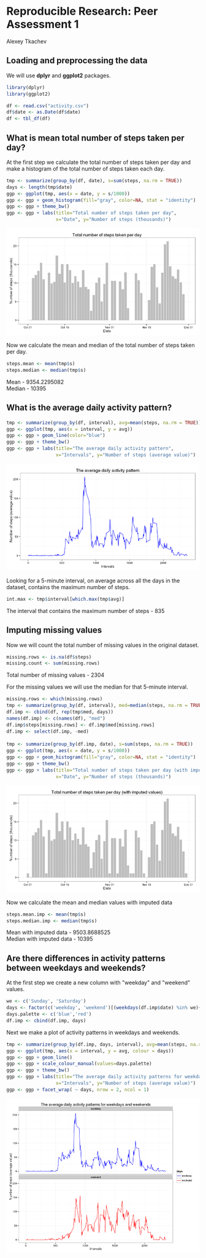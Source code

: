 # Reproducible Research: Peer Assessment 1
Alexey Tkachev  


## Loading and preprocessing the data
We will use **dplyr** and **ggplot2** packages.  

```r
library(dplyr)
library(ggplot2)
```


```r
df <- read.csv("activity.csv")
df$date <- as.Date(df$date)
df <- tbl_df(df)
```


## What is mean total number of steps taken per day?
At the first step we calculate the total number of steps taken per day and make a histogram of the total number of steps taken each day.

```r
tmp <- summarize(group_by(df, date), s=sum(steps, na.rm = TRUE))
days <- length(tmp$date)
ggp <- ggplot(tmp, aes(x = date, y = s/1000))
ggp <- ggp + geom_histogram(fill="gray", color=NA, stat = "identity")
ggp <- ggp + theme_bw()
ggp <- ggp + labs(title="Total number of steps taken per day",
                  x="Date", y="Number of steps (thousands)")
```
 
![](PA1_template_files/figure-html/steps_per_day_draw-1.png) 

Now we calculate the mean and median of the total number of steps taken per day.

```r
steps.mean <- mean(tmp$s)
steps.median <- median(tmp$s)
```
Mean - 9354.2295082  
Median - 10395  


## What is the average daily activity pattern?

```r
tmp <- summarize(group_by(df, interval), avg=mean(steps, na.rm = TRUE))
ggp <- ggplot(tmp, aes(x = interval, y = avg))
ggp <- ggp + geom_line(color="blue")
ggp <- ggp + theme_bw()
ggp <- ggp + labs(title="The average daily activity pattern",
                  x="Intervals", y="Number of steps (average value)")
```

![](PA1_template_files/figure-html/activity_pattern_draw-1.png) 

Looking for a 5-minute interval, on average across all the days in the dataset, contains the maximum number of steps.


```r
int.max <- tmp$interval[which.max(tmp$avg)]
```
The interval that contains the maximum number of steps - 835  

## Imputing missing values
Now we will count the total number of missing values in the original dataset.

```r
missing.rows <- is.na(df$steps)
missing.count <- sum(missing.rows)
```
Total number of missing values - 2304  

For the missing values we will use the median for that 5-minute interval.  

```r
missing.rows <- which(missing.rows)
tmp <- summarize(group_by(df, interval), med=median(steps, na.rm = TRUE))
df.imp <- cbind(df, rep(tmp$med, days))
names(df.imp) <- c(names(df), "med")
df.imp$steps[missing.rows] <- df.imp$med[missing.rows]
df.imp <- select(df.imp, -med)

tmp <- summarize(group_by(df.imp, date), s=sum(steps, na.rm = TRUE))
ggp <- ggplot(tmp, aes(x = date, y = s/1000))
ggp <- ggp + geom_histogram(fill="gray", color=NA, stat = "identity")
ggp <- ggp + theme_bw()
ggp <- ggp + labs(title="Total number of steps taken per day (with imputed values)",
                  x="Date", y="Number of steps (thousands)")
```

![](PA1_template_files/figure-html/imputing_values_draw-1.png) 

Now we calculate the mean and median values with imputed data

```r
steps.mean.imp <- mean(tmp$s)
steps.median.imp <- median(tmp$s)
```
Mean with imputed data - 9503.8688525  
Median with imputed data - 10395 

## Are there differences in activity patterns between weekdays and weekends?
At the first step we create a new column with "weekday" and "weekend" values.

```r
we <- c('Sunday', 'Saturday')
days <- factor(c('weekday', 'weekend')[(weekdays(df.imp$date) %in% we)+1L])
days.palette <- c('blue','red')
df.imp <- cbind(df.imp, days)
```

Next we make a plot of activity patterns in weekdays and weekends.


```r
tmp <- summarize(group_by(df.imp, days, interval), avg=mean(steps, na.rm = TRUE))
ggp <- ggplot(tmp, aes(x = interval, y = avg, colour = days))
ggp <- ggp + geom_line()
ggp <- ggp + scale_colour_manual(values=days.palette) 
ggp <- ggp + theme_bw()
ggp <- ggp + labs(title="The average daily activity patterns for weekdays and weekends",
                  x="Intervals", y="Number of steps (average value)")
ggp <- ggp + facet_wrap( ~ days, nrow = 2, ncol = 1)
```

![](PA1_template_files/figure-html/activity_pattern_wd_draw-1.png) 
